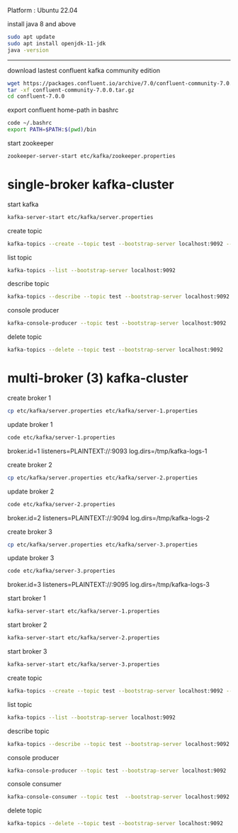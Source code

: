 

Platform : Ubuntu 22.04


install java 8 and above
```bash
sudo apt update
sudo apt install openjdk-11-jdk
java -version
```

---

download lastest confluent kafka community edition
```bash
wget https://packages.confluent.io/archive/7.0/confluent-community-7.0.0.tar.gz
tar -xf confluent-community-7.0.0.tar.gz
cd confluent-7.0.0
```

export confluent home-path in bashrc
```bash
code ~/.bashrc
export PATH=$PATH:$(pwd)/bin
```

start zookeeper
```bash
zookeeper-server-start etc/kafka/zookeeper.properties
```

# single-broker kafka-cluster


start kafka
```bash
kafka-server-start etc/kafka/server.properties
```

create topic
```bash
kafka-topics --create --topic test --bootstrap-server localhost:9092 --replication-factor 1 --partitions 3
```

list topic
```bash
kafka-topics --list --bootstrap-server localhost:9092
```

describe topic
```bash
kafka-topics --describe --topic test --bootstrap-server localhost:9092
```


console producer
```bash
kafka-console-producer --topic test --bootstrap-server localhost:9092
```

delete topic
```bash
kafka-topics --delete --topic test --bootstrap-server localhost:9092
```



# multi-broker (3) kafka-cluster


create broker 1
```bash
cp etc/kafka/server.properties etc/kafka/server-1.properties
```

update broker 1
```bash
code etc/kafka/server-1.properties
```


broker.id=1
listeners=PLAINTEXT://:9093
log.dirs=/tmp/kafka-logs-1


create broker 2
```bash
cp etc/kafka/server.properties etc/kafka/server-2.properties
```

update broker 2
```bash
code etc/kafka/server-2.properties
```

broker.id=2
listeners=PLAINTEXT://:9094
log.dirs=/tmp/kafka-logs-2


create broker 3
```bash
cp etc/kafka/server.properties etc/kafka/server-3.properties
```

update broker 3
```bash
code etc/kafka/server-3.properties
``` 

broker.id=3
listeners=PLAINTEXT://:9095
log.dirs=/tmp/kafka-logs-3


start broker 1
```bash
kafka-server-start etc/kafka/server-1.properties
```

start broker 2
```bash
kafka-server-start etc/kafka/server-2.properties
```

start broker 3
```bash
kafka-server-start etc/kafka/server-3.properties
```

create topic
```bash
kafka-topics --create --topic test --bootstrap-server localhost:9092 --replication-factor 1 --partitions 3
```

list topic
```bash
kafka-topics --list --bootstrap-server localhost:9092
```

describe topic
```bash
kafka-topics --describe --topic test --bootstrap-server localhost:9092
```

console producer
```bash
kafka-console-producer --topic test --bootstrap-server localhost:9092
```

console consumer
```bash
kafka-console-consumer --topic test  --bootstrap-server localhost:9092 --from-beginning
```

delete topic
```bash
kafka-topics --delete --topic test --bootstrap-server localhost:9092
```

